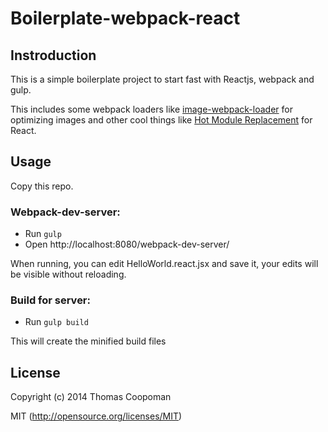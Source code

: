 # Boilerplate-webpack-react

## Instroduction

This is a simple boilerplate project to start fast with Reactjs, webpack and
gulp.

This includes some webpack loaders like [image-webpack-loader](https://www.npmjs.org/package/image-webpack-loader)
for optimizing images and other cool things like [Hot Module Replacement](http://gaearon.github.io/react-hot-loader/)
for React.

## Usage

Copy this repo.

### Webpack-dev-server:

* Run `gulp`
* Open http://localhost:8080/webpack-dev-server/

When running, you can edit HelloWorld.react.jsx and save it, your edits will
be visible without reloading.

### Build for server:

* Run `gulp build`

This will create the minified build files

## License

Copyright (c) 2014 Thomas Coopoman

MIT (http://opensource.org/licenses/MIT)
